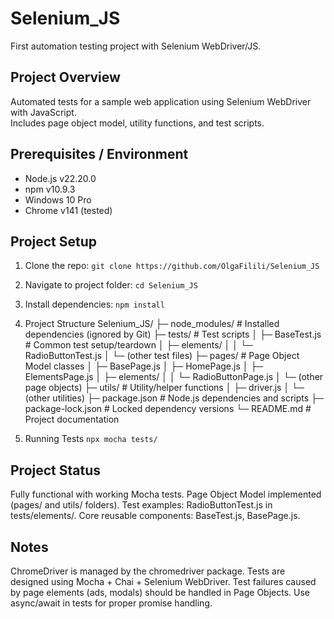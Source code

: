 # Selenium_JS
First automation testing project with Selenium WebDriver/JS.

## Project Overview
Automated tests for a sample web application using Selenium WebDriver with JavaScript.  
Includes page object model, utility functions, and test scripts.

## Prerequisites / Environment
- Node.js v22.20.0
- npm v10.9.3
- Windows 10 Pro
- Chrome v141 (tested)

## Project Setup
1. Clone the repo:
```git clone https://github.com/OlgaFilili/Selenium_JS ```

2. Navigate to project folder:
```cd Selenium_JS ```

3. Install dependencies:
```npm install ```

4. Project Structure
Selenium_JS/
├─ node_modules/          # Installed dependencies (ignored by Git)
├─ tests/                 # Test scripts
│   ├─ BaseTest.js        # Common test setup/teardown
│   ├─ elements/
│   │   └─ RadioButtonTest.js
│   └─ (other test files)
├─ pages/                 # Page Object Model classes
│   ├─ BasePage.js
│   ├─ HomePage.js
│   ├─ ElementsPage.js
│   ├─ elements/
│   │   └─ RadioButtonPage.js
│   └─ (other page objects)
├─ utils/                 # Utility/helper functions
│   ├─ driver.js
│   └─ (other utilities)
├─ package.json           # Node.js dependencies and scripts
├─ package-lock.json      # Locked dependency versions
└─ README.md              # Project documentation

5. Running Tests
```npx mocha tests/ ```

## Project Status
Fully functional with working Mocha tests.
Page Object Model implemented (pages/ and utils/ folders).
Test examples: RadioButtonTest.js in tests/elements/.
Core reusable components: BaseTest.js, BasePage.js.

## Notes
ChromeDriver is managed by the chromedriver package.
Tests are designed using Mocha + Chai + Selenium WebDriver.
Test failures caused by page elements (ads, modals) should be handled in Page Objects.
Use async/await in tests for proper promise handling.

